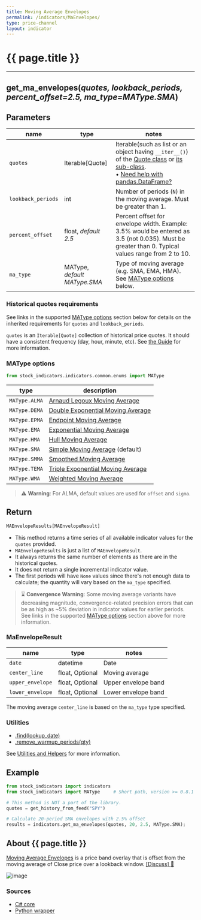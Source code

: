 ```yaml
---
title: Moving Average Envelopes
permalink: /indicators/MaEnvelopes/
type: price-channel
layout: indicator
---
```


# {{ page.title }}

<hr>

## **get_ma_envelopes**(*quotes, lookback_periods, percent_offset=2.5, ma_type=MAType.SMA*)

## Parameters

| name | type | notes
| -- |-- |--
| `quotes` | Iterable[Quote] | Iterable(such as list or an object having `__iter__()`) of the [Quote class]({{site.baseurl}}/guide/#historical-quotes) or [its sub-class]({{site.baseurl}}/guide/#using-custom-quote-classes). <br><span class='qna-dataframe'> • [Need help with pandas.DataFrame?]({{site.baseurl}}/guide/#using-pandasdataframe)</span>
| `lookback_periods` | int | Number of periods (`N`) in the moving average.  Must be greater than 1.
| `percent_offset` | float, *default 2.5* | Percent offset for envelope width.  Example: 3.5% would be entered as 3.5 (not 0.035).  Must be greater than 0.  Typical values range from 2 to 10.
| `ma_type` | MAType, *default MAType.SMA* | Type of moving average (e.g. SMA, EMA, HMA).  See [MAType options](#matype-options) below.

### Historical quotes requirements

See links in the supported [MAType options](#matype-options) section below for details on the inherited requirements for `quotes` and `lookback_periods`.

`quotes` is an `Iterable[Quote]` collection of historical price quotes.  It should have a consistent frequency (day, hour, minute, etc).  See [the Guide]({{site.baseurl}}/guide/#historical-quotes) for more information.

### MAType options

```python
from stock_indicators.indicators.common.enums import MAType
```

| type | description
|-- |--
| `MAType.ALMA` | [Arnaud Legoux Moving Average](../Alma#content)
| `MAType.DEMA` | [Double Exponential Moving Average](../Dema#content)
| `MAType.EPMA` | [Endpoint Moving Average](../Epma#content)
| `MAType.EMA` | [Exponential Moving Average](../Ema#content)
| `MAType.HMA` | [Hull Moving Average](../Hma#content)
| `MAType.SMA` | [Simple Moving Average](../Sma#content) (default)
| `MAType.SMMA` | [Smoothed Moving Average](../Smma#content)
| `MAType.TEMA` | [Triple Exponential Moving Average](../Tema#content)
| `MAType.WMA` | [Weighted Moving Average](../Wma#content)

> :warning:  **Warning**: For ALMA, default values are used for `offset` and `sigma`.

## Return

```python
MAEnvelopeResults[MAEnvelopeResult]
```

- This method returns a time series of all available indicator values for the `quotes` provided.
- `MAEnvelopeResults` is just a list of `MAEnvelopeResult`.
- It always returns the same number of elements as there are in the historical quotes.
- It does not return a single incremental indicator value.
- The first periods will have `None` values since there's not enough data to calculate; the quantity will vary based on the `ma_type` specified.

> :hourglass: **Convergence Warning**: Some moving average variants have decreasing magnitude, convergence-related precision errors that can be as high as ~5% deviation in indicator values for earlier periods.  See links in the supported [MAType options](#matype-options) section above for more information.

### MaEnvelopeResult

| name | type | notes
| -- |-- |--
| `date` | datetime | Date
| `center_line` | float, Optional | Moving average
| `upper_envelope` | float, Optional | Upper envelope band
| `lower_envelope` | float, Optional | Lower envelope band

The moving average `center_line` is based on the `ma_type` type specified.

### Utilities

- [.find(lookup_date)]({{site.baseurl}}/utilities#find-indicator-result-by-date)
- [.remove_warmup_periods(qty)]({{site.baseurl}}/utilities#remove-warmup-periods)

See [Utilities and Helpers]({{site.baseurl}}/utilities#utilities-for-indicator-results) for more information.

## Example

```python
from stock_indicators import indicators
from stock_indicators import MAType     # Short path, version >= 0.8.1

# This method is NOT a part of the library.
quotes = get_history_from_feed("SPY")

# Calculate 20-period SMA envelopes with 2.5% offset
results = indicators.get_ma_envelopes(quotes, 20, 2.5, MAType.SMA);
```

## About {{ page.title }}

[Moving Average Envelopes](https://en.wikipedia.org/wiki/Moving_average_envelope) is a price band overlay that is offset from the moving average of Close price over a lookback window.
[[Discuss] :speech_balloon:]({{site.dotnet.repo}}/discussions/288 "Community discussion about this indicator")

![image]({{site.dotnet.charts}}/MaEnvelopes.png)

### Sources

- [C# core]({{site.dotnet.src}}/m-r/MaEnvelopes/MaEnvelopes.Series.cs)
- [Python wrapper]({{site.python.src}}/ma_envelopes.py)

